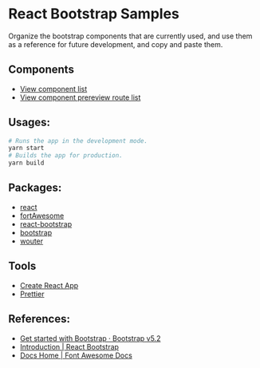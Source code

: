 # React Bootstrap Samples

Organize the bootstrap components that are currently used, and use them as a reference for future development, and copy and paste them.

## Components

- [View component list](src/pages)
- [View component prereview route list](src/PageRouter.tsx)

## Usages:

```sh
# Runs the app in the development mode.
yarn start
# Builds the app for production.
yarn build
```

## Packages:

- [react](https://github.com/facebook/react)
- [fortAwesome](https://github.com/FortAwesome/Font-Awesome)
- [react-bootstrap](https://github.com/react-bootstrap/react-bootstrap)
- [bootstrap](https://github.com/twbs/bootstrap)
- [wouter](https://github.com/molefrog/wouter)

## Tools

- [Create React App](https://github.com/facebook/create-react-app)
- [Prettier](https://github.com/prettier/prettier)

## References:

- [Get started with Bootstrap · Bootstrap v5.2](https://getbootstrap.com/docs/5.2/getting-started/introduction/)
- [Introduction | React Bootstrap](https://react-bootstrap.netlify.app/docs/getting-started/introduction)
- [Docs Home | Font Awesome Docs](https://fontawesome.com/docs)
